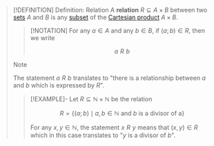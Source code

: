 >[!DEFINITION] Definition: Relation
>A **relation** $R \subseteq A \times B$ between two [sets](../Set.md) $A$ and $B$ is any [subset](../Subset.md) of the [Cartesian product](../Operations%20with%20Sets/Cartesian%20Product.md) $A\times B.$
>
>>[!NOTATION]
>>For any $a \in A$ and any $b \in B$, if $(a;b) \in R$, then we write
>>
>>$$a\,\, R\,\, b$$
>
>>[!NOTE]
>>The statement $a \,\, R\,\, b$ translates to "there is a relationship between $a$ and $b$ which is expressed by $R$".
>
>>[!EXAMPLE]-
>>Let $R \subseteq \mathbb{N} \times \mathbb{N}$ be the relation
>>
>>$$R = \{(a;b)\mid a,b \in \mathbb{N} \text{ and } b \text{ is a divisor of a} \}$$
>>
>>For any $x,y \in \mathbb{N}$, the statement $x\,\, R\,\, y$ means that $(x,y) \in R$ which in this case translates to "$y$ is a divisor of $b$".